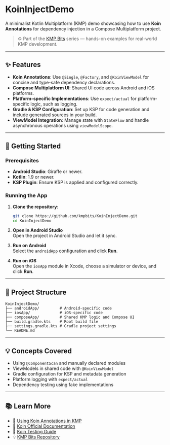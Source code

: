 # KoinInjectDemo

A minimalist Kotlin Multiplatform (KMP) demo showcasing how to use **Koin Annotations** for dependency injection in a Compose Multiplatform project.

> ⚙️ Part of the [KMP Bits](https://github.com/kmpbits) series — hands-on examples for real-world KMP development.

---

## ✨ Features

- **Koin Annotations**: Use `@Single`, `@Factory`, and `@KoinViewModel` for concise and type-safe dependency declarations.
- **Compose Multiplatform UI**: Shared UI code across Android and iOS platforms.
- **Platform-specific Implementations**: Use `expect/actual` for platform-specific logic, such as logging.
- **Gradle & KSP Configuration**: Set up KSP for code generation and include generated sources in your build.
- **ViewModel Integration**: Manage state with `StateFlow` and handle asynchronous operations using `viewModelScope`.

---

## 🚀 Getting Started

### Prerequisites

- **Android Studio**: Giraffe or newer.
- **Kotlin**: 1.9 or newer.
- **KSP Plugin**: Ensure KSP is applied and configured correctly.

### Running the App

1. **Clone the repository**:

    ```bash
    git clone https://github.com/kmpbits/KoinInjectDemo.git
    cd KoinInjectDemo
    ```

2. **Open in Android Studio**  
   Open the project in Android Studio and let it sync.

3. **Run on Android**  
   Select the `androidApp` configuration and click **Run**.

4. **Run on iOS**  
   Open the `iosApp` module in Xcode, choose a simulator or device, and click **Run**.

---

## 🧩 Project Structure

```
KoinInjectDemo/
├── androidApp/         # Android-specific code
├── iosApp/             # iOS-specific code
├── composeApp/         # Shared KMP logic and Compose UI
├── build.gradle.kts    # Root build file
├── settings.gradle.kts # Gradle project settings
└── README.md
```

---

## 💡 Concepts Covered

- Using `@ComponentScan` and manually declared modules
- ViewModels in shared code with `@KoinViewModel`
- Gradle configuration for KSP and metadata generation
- Platform logging with `expect/actual`
- Dependency testing using fake implementations

---

## 📚 Learn More

- 📖 [Using Koin Annotations in KMP]([https://your-article-link.com](https://medium.com/@kmpbits/injecting-fun-kmp-koin-annotations-made-easy-1212c75774bb))
- 🧰 [Koin Official Documentation](https://insert-koin.io/docs)
- 🧪 [Koin Testing Guide](https://insert-koin.io/docs/reference/koin-test/)
- 💡 [KMP Bits Repository](https://github.com/kmpbits)
